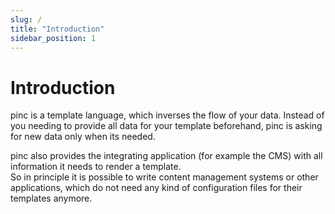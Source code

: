 ```yaml
---
slug: /
title: "Introduction"
sidebar_position: 1
---
```


# Introduction

pinc is a template language, which inverses the flow of your data. Instead of you needing to provide all data for your
template beforehand, pinc is asking for new data only when its needed.

pinc also provides the integrating application (for example the CMS) with all information it needs to render a template.
<br /> So in principle it is possible to write content management systems or other applications, which do not need any
kind of configuration files for their templates anymore.
